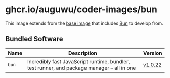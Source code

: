 # ghcr.io/auguwu/coder-images/bun
This image extends from the [base image](https://github.com/auguwu/coder-images/pkgs/container/coder-images%2Fbase) that includes [Bun](https://bun.sh) to develop from.

## Bundled Software
| Name  | Description                                                                                | Version         |
| ----- | ------------------------------------------------------------------------------------------ | --------------- |
| `bun` | Incredibly fast JavaScript runtime, bundler, test runner, and package manager – all in one | [v1.0.22][bun]  |

[bun]: https://github.com/oven-sh/bun/releases/tag/bun-v1.0.22
